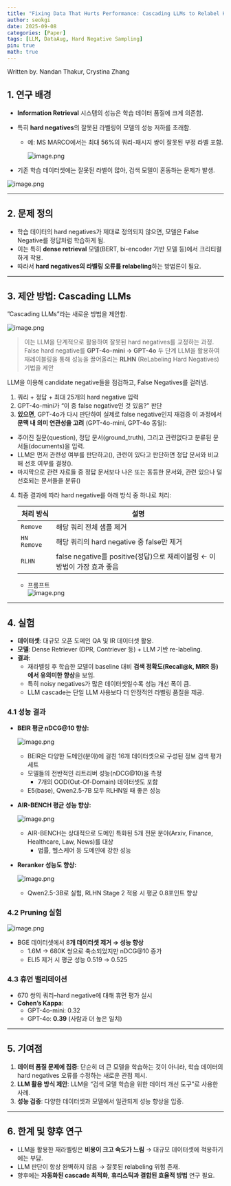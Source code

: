 ```yaml
---
title: "Fixing Data That Hurts Performance: Cascading LLMs to Relabel Hard Negatives for Robust Information Retrieval"
author: seokgi
date: 2025-09-08
categories: [Paper]
tags: [LLM, DataAug, Hard Negative Sampling]
pin: true
math: true
---
```

Written by. Nandan Thakur, Crystina Zhang

## 1. 연구 배경

- **Information Retrieval** 시스템의 성능은 학습 데이터 품질에 크게 의존함.
- 특히 **hard negatives**의 잘못된 라벨링이 모델의 성능 저하를 초래함.
    - 예: MS MARCO에서는 최대 56%의 쿼리-패시지 쌍이 잘못된 부정 라벨 포함.
        
        ![image.png](https://seokilee0412.github.io/assets/img/Fixing/image.png)
        
- 기존 학습 데이터셋에는 잘못된 라벨이 많아, 검색 모델이 혼동하는 문제가 발생.

![image.png](https://seokilee0412.github.io/assets/img/Fixing/image1.png)

---

## 2. 문제 정의

- 학습 데이터의 hard negatives가 제대로 정의되지 않으면, 모델은 False Negative를 정답처럼 학습하게 됨.
- 이는 특히 **dense retrieval** 모델(BERT, bi-encoder 기반 모델 등)에서 크리티컬하게 작용.
- 따라서 **hard negatives의 라벨링 오류를 relabeling**하는 방법론이 필요.

---

## 3. 제안 방법: Cascading LLMs
”Cascading LLMs”라는 새로운 방법을 제안함.

![image.png](https://seokilee0412.github.io/assets/img/Fixing/image2.png)

> 이는 LLM을 단계적으로 활용하여 잘못된 hard negatives를 교정하는 과정.
False hard negative를 **GPT-4o-mini → GPT-4o** 두 단계 LLM을 활용하여 재레이블링을 통해 성능을 끌어올리는 **RLHN** (ReLabeling Hard Negatives) 기법을 제안
> 

LLM을 이용해 candidate negative들을 점검하고, False Negatives를 걸러냄.

1. 쿼리 + 정답 + 최대 25개의 hard negative 입력
2. GPT-4o-mini가 “이 중 false negative인 것 있음?” 판단
3. **있으면**, GPT-4o가 다시 판단하여 실제로 false negative인지 재검증
이 과정에서 **문맥 내 의미 연관성을 고려** (GPT-4o-mini, GPT-4o 동일):
- 주어진 질문(question), 정답 문서(ground_truth), 그리고 관련없다고 분류된 문서들(documents)을 입력.
- LLM은 먼저 관련성 여부를 판단하고(<thinking>), 관련이 있다고 판단하면 정답 문서와 비교해 선호 여부를 결정(<preference>).
- 마지막으로 관련 자료들 중 정답 문서보다 나은 또는 동등한 문서와, 관련 있으나 덜 선호되는 문서들을 분류(<verdict>)
4. 최종 결과에 따라 hard negative를 아래 방식 중 하나로 처리:

    | 처리 방식 | 설명 |
    | --- | --- |
    | `Remove` | 해당 쿼리 전체 샘플 제거 |
    | `HN Remove` | 해당 쿼리의 hard negative 중 false만 제거 |
    | `RLHN` | false negative를 positive(정답)으로 재레이블링 ← 이 방법이 가장 효과 좋음 |

    - 프롬프트        
        ![image.png](https://seokilee0412.github.io/assets/img/Fixing/image3.png)
        

---

## 4. 실험

- **데이터셋**: 대규모 오픈 도메인 QA 및 IR 데이터셋 활용.
- **모델**: Dense Retriever (DPR, Contriever 등) + LLM 기반 re-labeling.
- **결과**:
    - 재라벨링 후 학습한 모델이 baseline 대비 **검색 정확도(Recall@k, MRR 등)에서 유의미한 향상**을 보임.
    - 특히 noisy negatives가 많은 데이터셋일수록 성능 개선 폭이 큼.
    - LLM cascade는 단일 LLM 사용보다 더 안정적인 라벨링 품질을 제공.

### 4.1 성능 결과

- **BEIR 평균 nDCG@10 향상:**
    
    ![image.png](https://seokilee0412.github.io/assets/img/Fixing/image4.png)
    
    - BEIR은 다양한 도메인(분야)에 걸친 16개 데이터셋으로 구성된 정보 검색 평가 세트
    - 모델들의 전반적인 리트리버 성능(nDCG@10)을 측정
        - 7개의 OOD(Out-Of-Domain) 데이터셋도 포함
    - E5(base), Qwen2.5-7B 모두 RLHN일 때 좋은 성능
- **AIR-BENCH 평균 성능 향상:**
    
    ![image.png](https://seokilee0412.github.io/assets/img/Fixing/image5.png)
    
    - AIR-BENCH는 상대적으로 도메인 특화된 5개 전문 분야(Arxiv, Finance, Healthcare, Law, News)를 대상
        - 법률, 헬스케어 등 도메인에 강한 성능
- **Reranker 성능도 향상:**
    
    ![image.png](https://seokilee0412.github.io/assets/img/Fixing/image6.png)
    
    - Qwen2.5-3B로 실험, RLHN Stage 2 적용 시 평균 0.8포인트 향상

### 4.2 **Pruning 실험**

![image.png](https://seokilee0412.github.io/assets/img/Fixing/image7.png)

- BGE 데이터셋에서 8**개 데이터셋 제거 → 성능 향상**
    - 1.6M → 680K 쌍으로 축소되었지만 nDCG@10 증가
    - ELI5 제거 시 평균 성능 0.519 → 0.525

### 4.3 **휴먼 밸리데이션**

- 670 쌍의 쿼리–hard negative에 대해 휴먼 평가 실시
- **Cohen’s Kappa**:
    - GPT-4o-mini: 0.32
    - GPT-4o: **0.39** (사람과 더 높은 일치)

---

## 5. 기여점

1. **데이터 품질 문제에 집중**: 단순히 더 큰 모델을 학습하는 것이 아니라, 학습 데이터의 hard negatives 오류를 수정하는 새로운 관점 제시.
2. **LLM 활용 방식 제안**: LLM을 “검색 모델 학습을 위한 데이터 개선 도구”로 사용한 사례.
3. **성능 검증**: 다양한 데이터셋과 모델에서 일관되게 성능 향상을 입증.

---

## 6. 한계 및 향후 연구

- LLM을 활용한 재라벨링은 **비용이 크고 속도가 느림** → 대규모 데이터셋에 적용하기에는 부담.
- LLM 판단이 항상 완벽하지 않음 → 잘못된 relabeling 위험 존재.
- 향후에는 **자동화된 cascade 최적화**, **휴리스틱과 결합된 효율적 방법** 연구 필요.